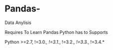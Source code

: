 # Pandas-
Data Anylisis 

Requires To Learn Pandas Python has to Supports

Python >=2.7, !=3.0.*, !=3.1.*, !=3.2.*, !=3.3.*, !=3.4.*
